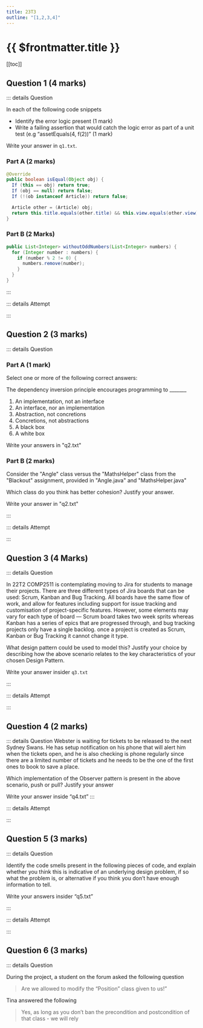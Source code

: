 ```yaml
---
title: 23T3
outline: "[1,2,3,4]"
---
```

<script setup>
import Editor from '../components/Editor.vue'
</script>

# {{ $frontmatter.title }}

[[toc]]
## Question 1 (4 marks) 
::: details Question

In each of the following code snippets

- Identify the error logic present (1 mark)
- Write a failing assertion that would catch the logic error as part of a unit test (e.g “assetEquals(4, f(2))” (1 mark)

Write your answer in `q1.txt`.
### Part A (2 marks)

~~~java
@Override
public boolean isEqual(Object obj) {
  If (this == obj) return true;
  If (obj == null) return false;
  If (!(ob instanceof Article)) return false;

  Article other = (Article) obj;
  return this.title.equals(other.title) && this.view.equals(other.view);
}
~~~
### Part B (2 Marks)

~~~java
public List<Integer> withoutOddNumbers(List<Integer> numbers) {
  for (Integer number : numbers) {
    if (number % 2 != 0) {
      numbers.remove(number);
    }
  }
}
~~~

:::

::: details Attempt

<Editor storageKey="23T2-q1" />

:::

## Question 2 (3 marks)

::: details Question
### Part A (1 mark)

Select one or more of the following correct answers:

The dependency inversion principle encourages programming to _______

1. An implementation, not an interface
2. An interface, nor an implementation
3. Abstraction, not concretions
4. Concretions, not abstractions
5. A black box
6. A white box

Write your answers in "q2.txt"
### Part B (2 marks)

Consider the "Angle" class versus the "MathsHelper" class from the "Blackout" assignment, provided in "Angle.java" and "MathsHelper.java"

Which class do you think has better cohesion? Justify your answer.

Write your answer in "q2.txt"

:::  

::: details Attempt

<Editor storageKey="23T2-q2" />

:::
## Question 3 (4 Marks)

::: details Question

In 22T2 COMP2511 is contemplating moving to Jira for students to manage their projects. There are three different types of Jira boards that can be used: Scrum, Kanban and Bug Tracking. All boards have the same flow of work, and allow for features including support for issue tracking and customisation of project-specific features. However, some elements may vary for each type of board — Scrum board takes two week sprits whereas Kanban has a series of epics that are progressed through, and bug tracking projects only have a single backlog. once a project is created as Scrum, Kanban or Bug Tracking it cannot change it type.

What design pattern could be used to model this? Justify your choice by describing how the above scenario relates to the key characteristics of your chosen Design Pattern.

Write your answer insider `q3.txt`

:::  

::: details Attempt

<Editor storageKey="23T2-q3" />

:::

## Question 4 (2 marks)

  ::: details Question
Webster is waiting for tickets to be released to the next Sydney Swans. He has setup notification on his phone that will alert him when the tickets open, and he is also checking is phone regularly since there are a limited number of tickets and he needs to be the one of the first ones to book to save a place.

Which implementation of the Observer pattern is present in the above scenario, push or pull? Justify your answer

Write your answer inside “q4.txt”
:::


::: details Attempt

<Editor storageKey="23T2-q4" />

:::

## Question 5 (3 marks)

::: details Question

Identify the code smells present in the following pieces of code, and explain whether you think this is indicative of an underlying design problem, if so what the problem is, or alternative if you think you don’t have enough information to tell.

Write your answers insider “q5.txt”

:::

::: details Attempt

<Editor storageKey="23T2-q5" />

:::

## Question 6 (3 marks)

::: details Question

During the project, a student on the forum asked the following question

> Are we allowed to modify the “Position” class given to us!”

Tina answered the following

> Yes, as long as you don’t ban the precondition and postcondition of that class - we will rely
